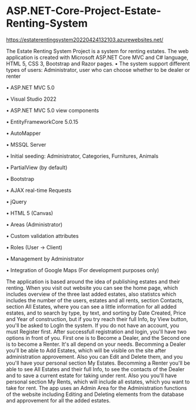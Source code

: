 # ASP.NET-Core-Project-Estate-Renting-System

https://estaterentingsystem20220424132103.azurewebsites.net/

The Estate Renting System Project is a system for renting estates. The web application is created with Microsoft ASP.NET Core MVC and C# language, HTML 5, CSS 3, Bootstrap and Razor pages.
•   The system support different types of users: Administrator, user who can choose whether to be dealer or renter

•   ASP.NET MVC 5.0

•   Visual Studio 2022

•   ASP.NET MVC 5.0 view components

•   EntityFrameworkCore 5.0.15

•   AutoMapper

•   MSSQL Server

•   Initial seeding: Administrator, Categories, Furnitures, Animals

•   PartialView (by default)

•   Bootstrap

•   AJAX real-time Requests

•   jQuery

•   HTML 5 (Canvas) 

•   Areas (Administrator)

•   Custom validation attributes

•   Roles (User -> Client)

•   Management by Administrator

•   Integration of Google Maps (For development purposes only)

The application is based around the idea of publishing estates and  their renting. When you visit out website you can see the home page, which includes overview of the three last added estates, also statistcs which includes the number of the users, estates and all rents, section Contacts, section All Estates, where you can see a little information for all added estates, and to search by type, by text, and sorting by Date Created, Price and Year of construction, but if you try reach their full Info, by View button, you'll be asked to LogIn the system. If you do not have an account, you must Register first. After successfull registration and login, you'll have two options in front of you. First one is to Become a Dealer, and the Second one is to become a Renter. It's all depend on your needs. Becomming a Dealer you'll be able to Add Estates, which will be visible on the site after administration approvement. Also you can Edit and Delete them, and you you'll have your personal section My Estates. Becomming a Renter you'll be able to see All Estates and their full Info, to see the contacts of the Dealer and to save a current estate for taking under rent. Also you you'll have personal section My Rents, which will include all estates, which you want to take for rent. 
The app uses an Admin Area for the Administration functions of the website including Editing and Deleting elements from the database and approvement for all the added estates.


